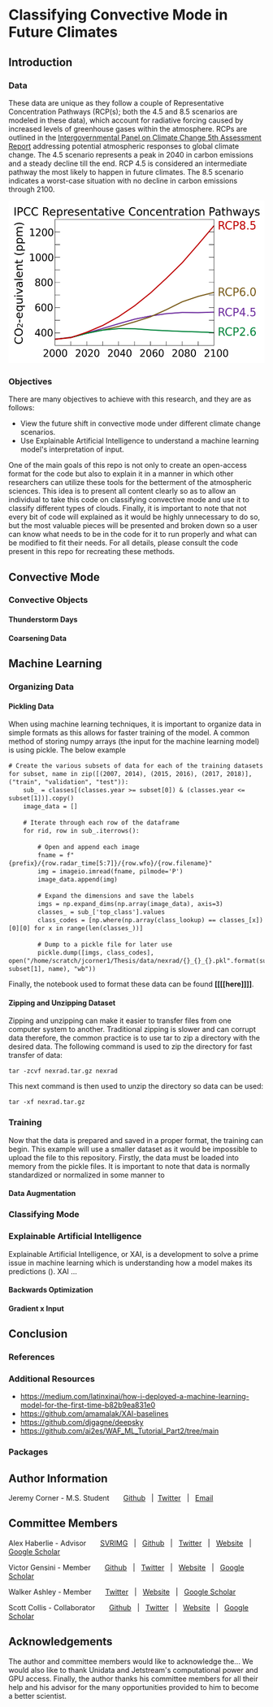 # Classifying Convective Mode in Future Climates
## Introduction

### Data
These data are unique as they follow a couple of Representative Concentration Pathways (RCP(s); both the 4.5 and 8.5 scenarios are modeled in these data), which account for radiative forcing caused by increased levels of greenhouse gases within the atmosphere. RCPs are outlined in the <a href="https://www.ipcc.ch/report/ar5/syr/">Intergovernmental Panel on Climate Change 5th Assessment Report</a> addressing potential atmospheric responses to global climate change. The 4.5 scenario represents a peak in 2040 in carbon emissions and a steady decline till the end. RCP 4.5 is considered an intermediate pathway the most likely to happen in future climates. The 8.5 scenario indicates a worst-case situation with no decline in carbon emissions through 2100.

<p>
    <img src="https://github.com/jcorner1/Future_Modes/blob/main/Plots/All_forcing_agents_CO2_equivalent_concentration.svg.png?raw=true" width="600" height="320" />
</p>

### Objectives
There are many objectives to achieve with this research, and they are as follows:

- View the future shift in convective mode under different climate change scenarios. 
- Use Explainable Artificial Intelligence to understand a machine learning model's interpretation of input.

One of the main goals of this repo is not only to create an open-access format for the code but also to explain it in a manner in which other researchers can utilize these tools for the betterment of the atmospheric sciences. This idea is to present all content clearly so as to allow an individual to take this code on classifying convective mode and use it to classify different types of clouds. Finally, it is important to note that not every bit of code will explained as it would be highly unnecessary to do so, but the most valuable pieces will be presented and broken down so a user can know what needs to be in the code for it to run properly and what can be modified to fit their needs. For all details, please consult the code present in this repo for recreating these methods.

## Convective Mode

### Convective Objects

#### Thunderstorm Days

#### Coarsening Data

## Machine Learning

### Organizing Data

#### Pickling Data
When using machine learning techniques, it is important to organize data in simple formats as this allows for faster training of the model. A common method of storing numpy arrays (the input for the machine learning model) is using pickle. The below example

```
# Create the various subsets of data for each of the training datasets
for subset, name in zip([(2007, 2014), (2015, 2016), (2017, 2018)], ("train", "validation", "test")):
    sub_ = classes[(classes.year >= subset[0]) & (classes.year <= subset[1])].copy()
    image_data = []

    # Iterate through each row of the dataframe 
    for rid, row in sub_.iterrows():

        # Open and append each image
        fname = f"{prefix}/{row.radar_time[5:7]}/{row.wfo}/{row.filename}"   
        img = imageio.imread(fname, pilmode='P')
        image_data.append(img)

        # Expand the dimensions and save the labels
        imgs = np.expand_dims(np.array(image_data), axis=3)
        classes_ = sub_['top_class'].values
        class_codes = [np.where(np.array(class_lookup) == classes_[x])[0][0] for x in range(len(classes_))]

        # Dump to a pickle file for later use
        pickle.dump([imgs, class_codes], open("/home/scratch/jcorner1/Thesis/data/nexrad/{}_{}_{}.pkl".format(subset[0], subset[1], name), "wb"))
```

Finally, the notebook used to format these data can be found **[[[[here]]]]**. 

#### Zipping and Unzipping Dataset
Zipping and unzipping can make it easier to transfer files from one computer system to another. Traditional zipping is slower and can corrupt data therefore, the common practice is to use tar to zip a directory with the desired data. The following command is used to zip the directory for fast transfer of data:

```
tar -zcvf nexrad.tar.gz nexrad
```

This next command is then used to unzip the directory so data can be used:
```
tar -xf nexrad.tar.gz
```

### Training
Now that the data is prepared and saved in a proper format, the training can begin. This example will use a smaller dataset as it would be impossible to upload the file to this repository. Firstly, the data must be loaded into memory from the pickle files. It is important to note that data is normally standardized or normalized in some manner to 

#### Data Augmentation


### Classifying Mode

### Explainable Artificial Intelligence
Explainable Artificial Intelligence, or XAI, is a development to solve a prime issue in machine learning which is understanding how a model makes its predictions (). XAI ...

#### Backwards Optimization

#### Gradient x Input

## Conclusion

### References

### Additional Resources
- https://medium.com/latinxinai/how-i-deployed-a-machine-learning-model-for-the-first-time-b82b9ea831e0
- https://github.com/amamalak/XAI-baselines
- https://github.com/djgagne/deepsky
- https://github.com/ai2es/WAF_ML_Tutorial_Part2/tree/main

### Packages


## Author Information
Jeremy Corner - M.S. Student &nbsp; &nbsp; &nbsp;  <a href="https://github.com/jcorner1">Github</a> &nbsp; | &nbsp;<a href="https://twitter.com/JcornerWx">Twitter</a> &nbsp; | &nbsp; <a href="mailto:jcorner1@niu.edu">Email</a>


## Committee Members

Alex Haberlie - Advisor  &nbsp; &nbsp; &nbsp;  <a href="http://www.svrimg.org">SVRIMG</a> &nbsp; | &nbsp; <a href="https://github.com/ahaberlie">Github</a> &nbsp; | &nbsp; <a href="https://twitter.com/alexhabe">Twitter</a> &nbsp; | &nbsp; <a href="https://ahaberlie.github.io/">Website</a> &nbsp; | &nbsp; <a href="https://scholar.google.com/citations?user=HvnxYVAAAAAJ">Google Scholar</a> 

Victor Gensini - Member &nbsp; &nbsp; &nbsp;  <a href="https://github.com/vgensini">Github</a> &nbsp; | &nbsp; <a href="https://twitter.com/gensiniwx?lang=en">Twitter</a> &nbsp; | &nbsp; <a href="https://atlas.niu.edu/">Website</a> &nbsp; | &nbsp; <a href="https://scholar.google.com/citations?user=qyLBZwkAAAAJ&hl">Google Scholar</a>

Walker Ashley -  Member &nbsp; &nbsp; &nbsp; <a href="https://twitter.com/WalkerSAshley">Twitter</a> &nbsp; | &nbsp; <a href="https://chubasco.niu.edu/">Website</a> &nbsp; |  &nbsp; <a href="https://scholar.google.com/citations?user=SwhAm7IAAAAJ&hl">Google Scholar</a>

Scott Collis - Collaborator &nbsp; &nbsp; &nbsp; <a href="https://github.com/scollis">Github</a> &nbsp; | &nbsp; <a href="https://twitter.com/Cyclogenesis_au">Twitter</a> &nbsp; | &nbsp; <a href="https://opensky.press/">Website</a> &nbsp; |  &nbsp; <a href="https://scholar.google.com/citations?hl=en&user=eMCDQDIAAAAJ">Google Scholar</a>

## Acknowledgements 

The author and committee members would like to acknowledge the... We would also like to thank Unidata and Jetstream's computational power and GPU access. Finally, the author thanks his committee members for all their help and his advisor for the many opportunities provided to him to become a better scientist. 
